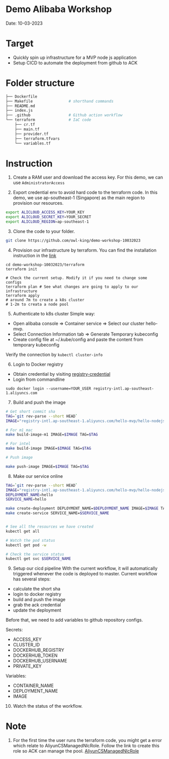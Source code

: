 # Demo Alibaba Workshop
Date: 10-03-2023

# Target
- Quickly spin up infrastructure for a MVP node js application 
- Setup CICD to automate the deployment from github to ACK

# Folder structure
``` bash
├── Dockerfile              
├── Makefile                # shorthand commands
├── README.md
├── index.js
├── .github                 # Github action workflow
└── terraform               # IaC code
    ├── cr.tf
    ├── main.tf
    ├── provider.tf
    ├── terraform.tfvars
    └── variables.tf
```

# Instruction

1. Create a RAM user and download the access key. For this demo, we can use `AdministratorAccess`

2. Export credential env to avoid hard code to the terraform code. In this demo, we use ap-southeast-1 (Singapore) as the main region to provision our resources.
```bash
export ALICLOUD_ACCESS_KEY=YOUR_KEY
export ALICLOUD_SECRET_KEY=YOUR_SECRET
export ALICLOUD_REGION=ap-southeast-1
```

3. Clone the code to your folder.
```bash
git clone https://github.com/owl-king/demo-workshop-10032023
```

4. Provision our infrastructure by terraform. You can find the installation instruction in the [link](https://developer.hashicorp.com/terraform/downloads)
```
cd demo-workshop-10032023/terraform
terraform init

# Check the current setup. Modify it if you need to change some configs
terraform plan # See what changes are going to apply to our infrastructure
terraform apply 
# around 7m to create a k8s cluster
# 1-2m to creata a node pool
```

5. Authenticate to k8s cluster
Simple way: 
- Open alibaba console => Container service => Select our cluster hello-mvp.
- Select Connection Information tab => Generate Temporary kubeconfig
- Create config file at ~/.kube/config and paste the content from temporary kubeconfig

Verify  the connection by `kubectl cluster-info`

6. Login to Docker registry

- Obtain credential by visiting [registry-credential](https://cr.console.aliyun.com/ap-southeast-1/instance/credentials?spm=5176.8351553.0.0.699ab212fw2pMO)
- Login from commandline
```
sudo docker login --username=YOUR_USER registry-intl.ap-southeast-1.aliyuncs.com
```

7. Build and push the image
```bash
# Get short commit sha
TAG=`git rev-parse --short HEAD`
IMAGE="registry-intl.ap-southeast-1.aliyuncs.com/hello-mvp/hello-nodejs"

# For m1 mac
make build-image-m1 IMAGE=$IMAGE TAG=$TAG

# For intel
make build-image IMAGE=$IMAGE TAG=$TAG

# Push image

make push-image IMAGE=$IMAGE TAG=$TAG
```

8. Make our service online

```bash
TAG=`git rev-parse --short HEAD`
IMAGE="registry-intl.ap-southeast-1.aliyuncs.com/hello-mvp/hello-nodejs"
DEPLOYMENT_NAME=hello
SERVICE_NAME=hello

make create-deployment DEPLOYMENT_NAME=$DEPLOYMENT_NAME IMAGE=$IMAGE TAG=$TAG
make create-service SERVICE_NAME=$SERVICE_NAME


# See all the resources we have created
kubectl get all

# Watch the pod status
kubectl get pod -w

# Check the service status 
kubectl get svc $SERVICE_NAME
```

9. Setup our cicd pipeline
With the current workflow, it will automatically triggered whenever the code is deployed to master.
Current workflow has several steps:
 - calculate the short sha
 - login to docker registry
 - build and push the image
 - grab the ack credential
 - update the deployment

Before that, we need to add variables to github repository configs.

Secrets:
 - ACCESS_KEY
 - CLUSTER_ID
 - DOCKERHUB_REGISTRY
 - DOCKERHUB_TOKEN
 - DOCKERHUB_USERNAME
 - PRIVATE_KEY

Variables:
 - CONTAINER_NAME
 - DEPLOYMENT_NAME
 - IMAGE

10. Watch the status of the workflow.

# Note
1. For the first time the user runs the terraform code, you might get a error which relate to AliyunCSManagedNlcRole. Follow the link to create this role so ACK can manage the pool. [AliyunCSManagedNlcRole](https://ram.console.aliyun.com/role/authorization?spm=5176.2020520152.0.0.387f16ddEOZxMv&request=%7B%22Services%22%3A%5B%7B%22Service%22%3A%22CS%22%2C%22Roles%22%3A%5B%7B%22RoleName%22%3A%22AliyunCSManagedNlcRole%22%2C%22TemplateId%22%3A%22AliyunCSManagedNlcRole%22%7D%5D%7D%5D%2C%22ReturnUrl%22%3A%22https%3A%2F%2Fcs.console.aliyun.com%2F%22%7D)
